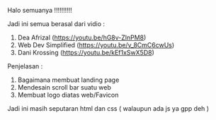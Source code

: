 Halo semuanya !!!!!!!!!!

Jadi ini semua berasal dari vidio :
 1. Dea Afrizal (https://youtu.be/hG8v-ZlnPM8)
 2. Web Dev Simplified (https://youtu.be/v_8CmC6cwUs)
 3. Dani Krossing (https://youtu.be/kEf1xSwX5D8)

Penjelasan :
1. Bagaimana membuat landing page
2. Mendesain scroll bar suatu web
3. Membuat logo diatas web/Favicon 

Jadi ini masih seputaran html dan css ( walaupun ada js ya gpp deh )


